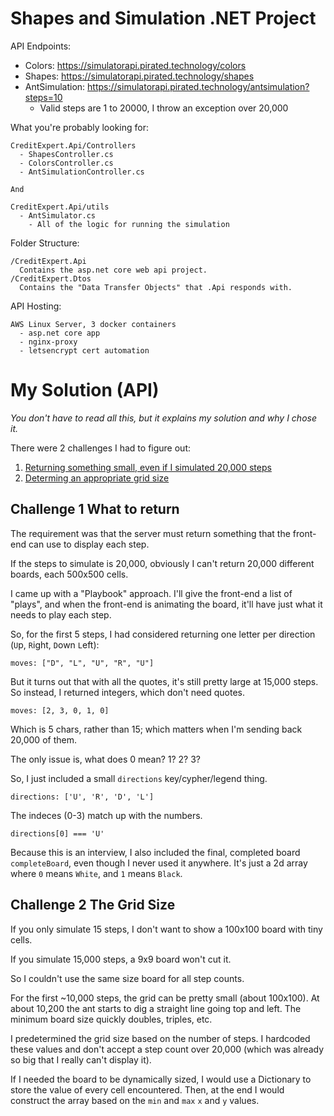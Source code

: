 # Shapes and Simulation .NET Project

API Endpoints:
  - Colors: https://simulatorapi.pirated.technology/colors
  - Shapes: https://simulatorapi.pirated.technology/shapes
  - AntSimulation: https://simulatorapi.pirated.technology/antsimulation?steps=10
    - Valid steps are 1 to 20000, I throw an exception over 20,000

What you're probably looking for:
```
CreditExpert.Api/Controllers
  - ShapesController.cs
  - ColorsController.cs
  - AntSimulationController.cs

And

CreditExpert.Api/utils
  - AntSimulator.cs
    - All of the logic for running the simulation
```

Folder Structure:
```
/CreditExpert.Api
  Contains the asp.net core web api project.
/CreditExpert.Dtos
  Contains the "Data Transfer Objects" that .Api responds with.
```

API Hosting:
```
AWS Linux Server, 3 docker containers
  - asp.net core app
  - nginx-proxy
  - letsencrypt cert automation
```

# My Solution (API)

_You don't have to read all this, but it explains my solution and why I chose it._

There were 2 challenges I had to figure out:

1) [Returning something small, even if I simulated 20,000 steps](#challenge-1-what-to-return)
2) [Determing an appropriate grid size](#challenge-2-the-grid-size)

## Challenge 1 What to return

The requirement was that the server must return something that the front-end can use to display each step.

If the steps to simulate is 20,000, obviously I can't return 20,000 different boards, each 500x500 cells.

I came up with a "Playbook" approach. I'll give the front-end a list of "plays", and when the front-end is animating the board, it'll have just what it needs to play each step.

So, for the first 5 steps, I had considered returning one letter per direction (`U`p, `R`ight, `D`own `L`eft):

`moves: ["D", "L", "U", "R", "U"]`

But it turns out that with all the quotes, it's still pretty large at 15,000 steps. So instead, I returned integers, which don't need quotes.

`moves: [2, 3, 0, 1, 0]`

Which is 5 chars, rather than 15; which matters when I'm sending back 20,000 of them.

The only issue is, what does 0 mean? 1? 2? 3?

So, I just included a small `directions` key/cypher/legend thing.

`directions: ['U', 'R', 'D', 'L']`

The indeces (0-3) match up with the numbers.

`directions[0] === 'U'`

Because this is an interview, I also included the final, completed board `completeBoard`, even though I never used it anywhere. It's just a 2d array where `0` means `White`, and `1` means `Black`.

## Challenge 2 The Grid Size

If you only simulate 15 steps, I don't want to show a 100x100 board with tiny cells.

If you simulate 15,000 steps, a 9x9 board won't cut it.

So I couldn't use the same size board for all step counts.

For the first ~10,000 steps, the grid can be pretty small (about 100x100). At about 10,200 the ant starts to dig a straight line going top and left. The minimum board size quickly doubles, triples, etc.

I predetermined the grid size based on the number of steps. I hardcoded these values and don't accept a step count over 20,000 (which was already so big that I really can't display it).

If I needed the board to be dynamically sized, I would use a Dictionary to store the value of every cell encountered. Then, at the end I would construct the array based on the `min` and `max` `x` and `y` values.